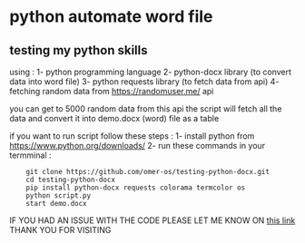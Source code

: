 # python automate word file 
## testing my python skills 

using : 
    1- python programming language
    2- python-docx library (to convert data into word file)
    3- python requests library (to fetch data from api)
    4- fetching random data from https://randomuser.me/ api

 you can get to 5000 random data from this api 
 the script will fetch all the data and convert it into demo.docx (word) file as a table


if you want to run script follow these steps : 
    1- install python from https://www.python.org/downloads/
    2- run these commands in your termminal :
    

        git clone https://github.com/omer-os/testing-python-docx.git
        cd testing-python-docx
        pip install python-docx requests colorama termcolor os
        python script.py
        start demo.docx


        
IF YOU HAD AN ISSUE WITH THE CODE PLEASE LET ME KNOW ON [this link](https://github.com/omer-os/testing-python-docx/issues/new)
THANK YOU FOR VISITING 
